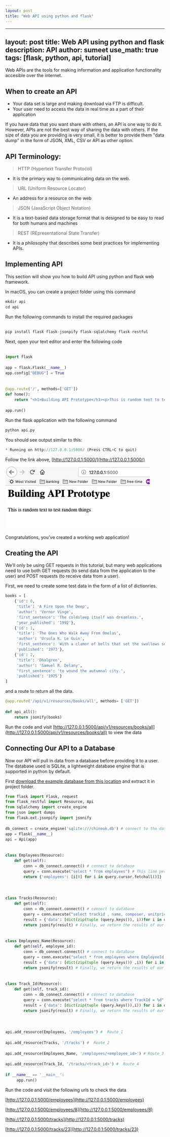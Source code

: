 ```yaml
---
layout: post
title: "Web API using python and flask"
---
```


---
layout: post
title: Web API using python and flask
description: API
author: sumeet
use_math: true
tags: [flask, python, api, tutorial]
---

Web APIs are the tools for making information and application functionality accesible over the internet.

## When to create an API

* Your data set is large and making download via FTP is difficult.
* Your user need to access the data in real time as a part of their application

If you have data that you want share with others, an API is one way to do it. However, APIs are not the best way of sharing the data with others. If the size of data you are providing is very small, it is better to provide them "data dump" in the form of JSON, XML, CSV or API as other option.


## API Terminology:

>HTTP (Hypertext Transfer Protocol)

* It is the primary way to communicating data on the web.

>URL (Uniform Resource Locator)

* An address for a resource on the web

>JSON (JavaScript Object Notation)

* It is a text-based data storage format that is designed to be easy to read for both humans and machines

>REST (REpresentational State Transfer)

* It is a philosophy that describes some best practices for implementing APIs.

## Implementing API

This section will show you how to build API using python and flask web framework.

In macOS, you can create a project folder using this command

```python
mkdir api
cd api

```

Run the following commands to install the required packages

```python

pip install flask flask-jsonpify flask-sqlalchemy flask-restful

```

Next, open your text editor and enter the following code

```python

import flask

app = flask.Flask(__name__)
app.config["DEBUG"] = True


@app.route('/', methods=['GET'])
def home():
    return "<h1>Building API Prototype</h1><p>This is random text to test random things</p>"

app.run()
```

Run the flask application with the following command

```python
python api.py
```

You should see output similar to this:

```python
* Running on http://127.0.0.1:5000/ (Press CTRL+C to quit)
```

Follow the link above, [http://127.0.0.1:5000/](http://127.0.0.1:5000/)

![alt text](/images/api.jpg)


Congratulations, you’ve created a working web application!

## Creating the API

We’ll only be using GET requests in this tutorial, but many web applications need to use both GET requests (to send data from the application to the user) and POST requests (to receive data from a user).

First, we need to create some test data in the form of a list of dictionries.

```python
books = [
    {'id': 0,
     'title': 'A Fire Upon the Deep',
     'author': 'Vernor Vinge',
     'first_sentence': 'The coldsleep itself was dreamless.',
     'year_published': '1992'},
    {'id': 1,
     'title': 'The Ones Who Walk Away From Omelas',
     'author': 'Ursula K. Le Guin',
     'first_sentence': 'With a clamor of bells that set the swallows soaring, the Festival of Summer came to the city Omelas, bright-towered by the sea.',
     'published': '1973'},
    {'id': 2,
     'title': 'Dhalgren',
     'author': 'Samuel R. Delany',
     'first_sentence': 'to wound the autumnal city.',
     'published': '1975'}
]
```

and a route to return all the data.

```python
@app.route('/api/v1/resources/books/all', methods= ['GET'])

def api_all():
	return jsonify(books)

```

Run the code and visit [http://127.0.0.1:5000/api/v1/resources/books/all](http://127.0.0.1:5000/api/v1/resources/books/all) to view the data


## Connecting Our API to a Database

Now our API will pull in data from a database before providing it to a user. The database used is SQLite, a lightweight database engine that is supported in python by default.

First [download the example database from this location](http://www.sqlitetutorial.net/sqlite-sample-database/) and extract it in project folder.


```python
from flask import Flask, request
from flask_restful import Resource, Api
from sqlalchemy import create_engine
from json import dumps
from flask.ext.jsonpify import jsonify

db_connect = create_engine('sqlite:///chinook.db') # connect to the database
app = Flask(__name__)
api = Api(app)


class Employees(Resource):
	def get(self): 
		conn = db_connect.connect() # connect to database
		query = conn.execute("select * from employees") # This line performs query and returns json result
		return {'employees': [i[0] for i in query.cursor.fetchall()]} 



class Tracks(Resource):
	def get(self):
		conn = db_connect.connect() # connect to database
		query = conn.execute("select trackid , name, composer, unitprice from tracks;") # This line performs query and returns json result
		result = {'data': [dict(zip(tuple (query.keys()), i))for i in query.cursor]}
		return jsonify(result) # Finally, we return the results of our executed SQL query as JSON to the user:


class Employees_Name(Resource):
	def get(self, employee_id):
		conn = db_connect.connect() # connect to database
		query = conn.execute("select * from employees where EmployeeId = %d" %int(employee_id)) # This line performs query and returns json result
		result = {'data': [dict(zip(tuple (query.keys()) ,i)) for i in query.cursor]}
		return jsonify(result) # Finally, we return the results of our executed SQL query as JSON to the user:


class Track_Id(Resource):
	def get(self, track_id):
		conn = db_connect.connect() # connect to database
		query = conn.execute("select * from tracks where TrackId = %d" %int(track_id)) # This line performs query and returns json result
		result = {'data': [dict(zip(tuple (query.keys()),i)) for i in query.cursor]} 
		return jsonify(result) # Finally, we return the results of our executed SQL query as JSON to the user:



api.add_resource(Employees, '/employees') #  Route_1

api.add_resource(Tracks, '/tracks') #  Route_2

api.add_resource(Employees_Name, '/employees/<employee_id>') # Route_3

api.add_resource(Track_Id, '/tracks/<track_id>') #  Route_4

if __name__ == '__main__':
     app.run()
```

Run the code and visit the following urls to check the data

[http://127.0.0.1:5000/employees](http://127.0.0.1:5000/employees)

[http://127.0.0.1:5000/employees/8](http://127.0.0.1:5000/employees/8)

[http://127.0.0.1:5000/tracks](http://127.0.0.1:5000/tracks)

[http://127.0.0.1:5000/tracks/23](http://127.0.0.1:5000/tracks/23)




